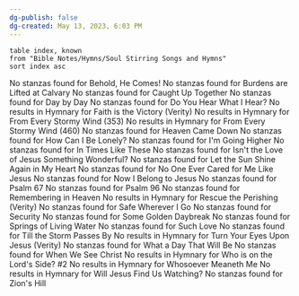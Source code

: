 ```yaml
---
dg-publish: false
dg-created: May 13, 2023, 6:03 PM
---
```


```dataview
table index, known
from "Bible Notes/Hymns/Soul Stirring Songs and Hymns"
sort index asc
```


No stanzas found for Behold, He Comes!
No stanzas found for Burdens are Lifted at Calvary
No stanzas found for Caught Up Together
No stanzas found for Day by Day
No stanzas found for Do You Hear What I Hear?
No results in Hymnary for Faith is the Victory (Verity)
No results in Hymnary for From Every Stormy Wind (353)
No results in Hymnary for From Every Stormy Wind (460)
No stanzas found for Heaven Came Down
No stanzas found for How Can I Be Lonely?
No stanzas found for I'm Going Higher
No stanzas found for In Times Like These
No stanzas found for Isn't the Love of Jesus Something Wonderful?
No stanzas found for Let the Sun Shine Again in My Heart
No stanzas found for No One Ever Cared for Me Like Jesus
No stanzas found for Now I Belong to Jesus
No stanzas found for Psalm 67
No stanzas found for Psalm 96
No stanzas found for Remembering in Heaven
No results in Hymnary for Rescue the Perishing (Verity)
No stanzas found for Safe Wherever I Go
No stanzas found for Security
No stanzas found for Some Golden Daybreak
No stanzas found for Springs of Living Water
No stanzas found for Such Love
No stanzas found for Till the Storm Passes By
No results in Hymnary for Turn Your Eyes Upon Jesus (Verity)
No stanzas found for What a Day That Will Be
No stanzas found for When We See Christ
No results in Hymnary for Who is on the Lord's Side? #2
No results in Hymnary for Whosoever Meaneth Me
No results in Hymnary for Will Jesus Find Us Watching?
No stanzas found for Zion's Hill